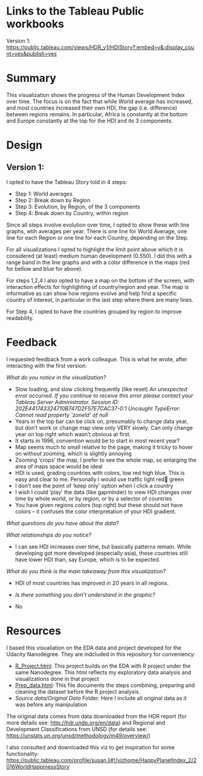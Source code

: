# Links to the Tableau Public workbooks
Version 1: 
https://public.tableau.com/views/HDR_v1/HDIStory?:embed=y&:display_count=yes&publish=yes



# Summary
This visualization shows the progress of the Human Development Index over time. The focus is on the fact that while World average has increased, and most countries increased their own HDI, the gap (i.e. difference) between regions remains. In particular, Africa is constantly at the bottom and Europe constantly at the top for the HDI and its 3 components.


# Design
## Version 1:
I opted to have the Tableau Story told in 4 steps: 
* Step 1: World averages
* Step 2: Break down by Region
* Step 3: Evolution, by Region, of the 3 components
* Step 4: Break down by Country, within region

Since all steps involve evolution over time, I opted to show these with line graphs, wtih averages per year. There is one line for World Average, one line for each Region or one line for each Country, depending on the Step.

For all visualizations I opted to highlight the limit point above which it is considered (at least) medium human development (0.550). I did this with a range band in the line graphs and with a color difference in the maps (red for bellow and blue for above).

For steps 1,2,4 I also opted to have a map on the bottom of the screen, with interaction effects for highlighting of country/region and year. The map is informative as can show how regions evolve and help find a specific country of interest, in particular in the last step where there are many lines.

For Step 4, I opted to have the countries grouped by region to improve readability.

# Feedback
I requested feedback from a work colleague. This is what he wrote, after interacting with the first version:

*What do you notice in the visualization?*
*	Slow loading, and slow clicking frequently (like reset) *An unexpected error occurred. If you continue to receive this error please contact your Tableau Server Administrator. Session ID: 202E441743324710B747D2F57E7CAC37-0:1 Uncaught TypeError: Cannot read property 'zoneId' of null*
*	Years in the top bar can be click on, presumably to change data year, but don’t work or change map view only VERY slowly. Can only change year on top right which wasn’t obvious at first. 
*	It starts in 1996, convention would be to start in most recent year?
*	Map seems much to small relative to the page, making it tricky to hover on without zooming, which is slightly annoying
*	Zooming ‘crops’ the map, I prefer to see the whole map, so enlarging the area of maps space would be ideal
*	HDI is used, grading countries with colors, low red high blue. This is easy and clear to me. Personally I would use traffic light red green 
*	I don’t see the point of ‘keep only’ option when I click a country
*	I wish I could ‘play’ the data (like gapminder) to view HDI changes over time by whole world, or by region, or by a selector of countries
*	You have given regions colors (top right) but these should not have colors – it confuses the color interpretation of your HDI gradient. 

*What questions do you have about the data?*

*What relationships do you notice?*

*	I can see HDI increases over time, but basically patterns remain. While developing got more developed (especially asia), these countries still have lower HDI than, say Europe, which is to be expected. 

*What do you think is the main takeaway from this visualization?*
*	HDI of most countries has improved in 20 years in all regions. 

* *Is there something you don’t understand in the graphic?*
 * No 




# Resources
I based this visualiation on the EDA data and project developed for the Udacity Nanodegree. They are indcluded in this repository for conveniency:
* [R_Project.html](Source%20Data/R\_Project.html): This project builds on the EDA with R project under the same Nanodegree. This html reflects my exploratory data analysis and visualizations done in that project
* [Prep_data.html](Source%20Data/Prep\_data.html): This file documents the steps combining, preparing and cleaning the dataset before the R project analysis.
* _Source data/Original Data_  Folder: Here I include all original data as it was before any manipulation

The original data comes from data downloaded from the HDR report (for more details see: http://hdr.undp.org/en/data) and Regional and Development Classifications from UNSD (for details see: https://unstats.un.org/unsd/methodology/m49/overview/)

I also consulted and downloaded this viz to get inspiration for some functionality:
https://public.tableau.com/profile/susan.li#!/vizhome/HappyPlanetIndex_2/2016WorldHappinessStory

